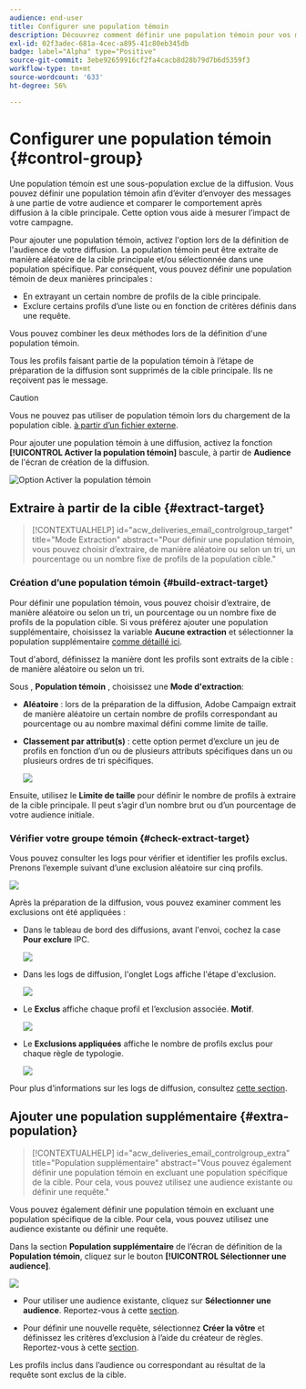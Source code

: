 ```yaml
---
audience: end-user
title: Configurer une population témoin
description: Découvrez comment définir une population témoin pour vos messages dans l’interface utilisateur web de Campaign.
exl-id: 02f3adec-681a-4cec-a895-41c80eb345db
badge: label="Alpha" type="Positive"
source-git-commit: 3ebe92659916cf2fa4cacb8d28b79d7b6d5359f3
workflow-type: tm+mt
source-wordcount: '633'
ht-degree: 56%

---
```


# Configurer une population témoin {#control-group}

Une population témoin est une sous-population exclue de la diffusion. Vous pouvez définir une population témoin afin d’éviter d’envoyer des messages à une partie de votre audience et comparer le comportement après diffusion à la cible principale. Cette option vous aide à mesurer l’impact de votre campagne.

Pour ajouter une population témoin, activez l&#39;option lors de la définition de l&#39;audience de votre diffusion. La population témoin peut être extraite de manière aléatoire de la cible principale et/ou sélectionnée dans une population spécifique. Par conséquent, vous pouvez définir une population témoin de deux manières principales :

* En extrayant un certain nombre de profils de la cible principale.
* Exclure certains profils d’une liste ou en fonction de critères définis dans une requête.

Vous pouvez combiner les deux méthodes lors de la définition d&#39;une population témoin.

Tous les profils faisant partie de la population témoin à l’étape de préparation de la diffusion sont supprimés de la cible principale. Ils ne reçoivent pas le message.

>[!CAUTION]
>
>Vous ne pouvez pas utiliser de population témoin lors du chargement de la population cible. [à partir d’un fichier externe](file-audience.md).

Pour ajouter une population témoin à une diffusion, activez la fonction **[!UICONTROL Activer la population témoin]** bascule, à partir de **Audience** de l&#39;écran de création de la diffusion.

![Option Activer la population témoin](assets/control-group1.png)


## Extraire à partir de la cible {#extract-target}

>[!CONTEXTUALHELP]
>id="acw_deliveries_email_controlgroup_target"
>title="Mode Extraction"
>abstract="Pour définir une population témoin, vous pouvez choisir d’extraire, de manière aléatoire ou selon un tri, un pourcentage ou un nombre fixe de profils de la population cible."


### Création d’une population témoin {#build-extract-target}

Pour définir une population témoin, vous pouvez choisir d’extraire, de manière aléatoire ou selon un tri, un pourcentage ou un nombre fixe de profils de la population cible. Si vous préférez ajouter une population supplémentaire, choisissez la variable **Aucune extraction** et sélectionner la population supplémentaire [comme détaillé ici](#extra-population).

Tout d&#39;abord, définissez la manière dont les profils sont extraits de la cible : de manière aléatoire ou selon un tri.

Sous , **Population témoin** , choisissez une **Mode d&#39;extraction**:

* **Aléatoire** : lors de la préparation de la diffusion, Adobe Campaign extrait de manière aléatoire un certain nombre de profils correspondant au pourcentage ou au nombre maximal défini comme limite de taille.

* **Classement par attribut(s)** : cette option permet d’exclure un jeu de profils en fonction d’un ou de plusieurs attributs spécifiques dans un ou plusieurs ordres de tri spécifiques.

   ![](assets/control-group2.png)

Ensuite, utilisez le **Limite de taille** pour définir le nombre de profils à extraire de la cible principale. Il peut s’agir d’un nombre brut ou d’un pourcentage de votre audience initiale.

### Vérifier votre groupe témoin {#check-extract-target}

Vous pouvez consulter les logs pour vérifier et identifier les profils exclus. Prenons l’exemple suivant d’une exclusion aléatoire sur cinq profils.

![](assets/control-group4.png)

Après la préparation de la diffusion, vous pouvez examiner comment les exclusions ont été appliquées :

* Dans le tableau de bord des diffusions, avant l&#39;envoi, cochez la case **Pour exclure** IPC.

   ![](assets/control-group5.png)

* Dans les logs de diffusion, l&#39;onglet Logs affiche l&#39;étape d&#39;exclusion.

   ![](assets/control-group-sample-logs.png)


* Le **Exclus** affiche chaque profil et l’exclusion associée. **Motif**.

   ![](assets/control-group6.png)

* Le **Exclusions appliquées** affiche le nombre de profils exclus pour chaque règle de typologie.

   ![](assets/control-group7.png)

Pour plus d’informations sur les logs de diffusion, consultez [cette section](../monitor/delivery-logs.md).

## Ajouter une population supplémentaire {#extra-population}

>[!CONTEXTUALHELP]
>id="acw_deliveries_email_controlgroup_extra"
>title="Population supplémentaire"
>abstract="Vous pouvez également définir une population témoin en excluant une population spécifique de la cible. Pour cela, vous pouvez utilisez une audience existante ou définir une requête."

Vous pouvez également définir une population témoin en excluant une population spécifique de la cible. Pour cela, vous pouvez utilisez une audience existante ou définir une requête.

Dans la section **Population supplémentaire** de l’écran de définition de la **Population témoin**, cliquez sur le bouton **[!UICONTROL Sélectionner une audience]**.

![](assets/control-group3.png)

* Pour utiliser une audience existante, cliquez sur **Sélectionner une audience**. Reportez-vous à cette [section](add-audience.md).

* Pour définir une nouvelle requête, sélectionnez **Créer la vôtre** et définissez les critères d’exclusion à l’aide du créateur de règles. Reportez-vous à cette [section](segment-builder.md).

Les profils inclus dans l’audience ou correspondant au résultat de la requête sont exclus de la cible.